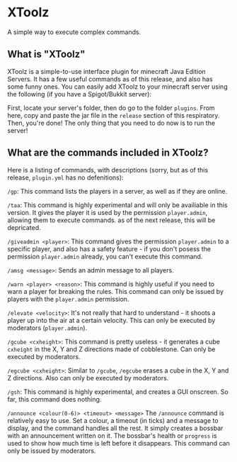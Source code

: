# XToolz
A simple way to execute complex commands.

## What is "XToolz"
XToolz is a simple-to-use interface plugin for minecraft Java Edition Servers. It has a few useful commands as of this release, and also has some funny ones. You can easily add
XToolz to your minecraft server using the following (if you have a Spigot/Bukkit server):

First, locate your server's folder, then do go to the folder `plugins`. From here, copy and paste the jar file in the `release` section of this respiratory. Then, you're done!
The only thing that you need to do now is to run the server!

## What are the commands included in XToolz?
Here is a listing of commands, with descriptions (sorry, but as of this release, `plugin.yml` has no defenitions):

`/gp`:
This command lists the players in a server, as well as if they are online.

`/taa`:
This command is highly experimental and will only be availiable in this version. It gives the player it is used by the permission `player.admin`, allowing them to execute commands.
as of the next release, this will be depricated.

`/giveadmin <player>`:
This command gives the permission `player.admin` to a specific player, and also has a safety feature - if you don't posess the permission `player.admin` already, you can't execute
this command.

`/amsg <message>`:
Sends an admin message to all players.

`/warn <player> <reason>`:
This command is highly useful if you need to warn a player for breaking the rules. This command can only be issued by players with the `player.admin` permission.

`/elevate <velocity>`:
It's not really that hard to understand - it shoots a player up into the air at a certain velocity. This can only be executed by moderators (`player.admin`).

`/gcube <cxheight>`:
This command is pretty useless - it generates a cube `cxheight` in the X, Y and Z directions made of cobblestone. Can only be executed by moderators.

`/egcube <cxheight>`:
Similar to `/gcube`, `/egcube` erases a cube in the X, Y and Z directions. Also can only be executed by moderators.

`/gsh`:
This command is highly experimental, and creates a GUI onscreen. So far, this command does nothing.

`/announce <colour(0-6)> <timeout> <message>`
The `/announce` command is relatively easy to use. Set a colour, a timeout (in ticks) and a message to display, and the command handles all the rest. It simply creates a
bossbar with an announcement written on it. The bossbar's health or `progress` is used to show how much time is left before it disappears. This command can only be issued by
moderators.
